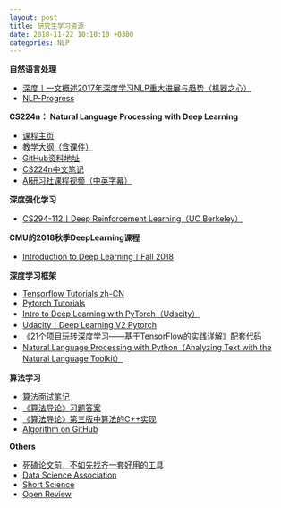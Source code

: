 ```yaml
---
layout: post
title: 研究生学习资源
date: 2018-11-22 10:10:10 +0300
categories: NLP
---
```


**自然语言处理**
- [深度丨一文概述2017年深度学习NLP重大进展与趋势（机器之心）](https://mp.weixin.qq.com/s/acCd1G1wnRZtleudUKhuWA?tdsourcetag=s_pcqq_aiomsg)
- [NLP-Progress](https://github.com/sebastianruder/NLP-progress)

**CS224n： Natural Language Processing with Deep Learning**
- [课程主页](https://web.stanford.edu/class/cs224n/)
- [教学大纲（含课件）](https://web.stanford.edu/class/cs224n/syllabus.html)
- [GitHub资料地址](https://github.com/learning511/cs224n-learning-camp)
- [CS224n中文笔记](http://www.hankcs.com/?s=CS224n%E7%AC%94%E8%AE%B0)
- [AI研习社课程视频（中英字幕）](http://www.mooc.ai/course/494)

**深度强化学习**
- [CS294-112丨Deep Reinforcement Learning（UC Berkeley）](http://rail.eecs.berkeley.edu/deeprlcourse/)

**CMU的2018秋季DeepLearning课程**
- [Introduction to Deep Learning丨Fall 2018](http://deeplearning.cs.cmu.edu/)

**深度学习框架**
- [Tensorflow Tutorials zh-CN](https://tensorflow.google.cn/tutorials/?hl=zh-CN)
- [Pytorch Tutorials](https://pytorch.org/tutorials/)
- [Intro to Deep Learning with PyTorch（Udacity）](https://classroom.udacity.com/courses/ud188)
- [Udacity丨Deep Learning V2 Pytorch](https://github.com/udacity/deep-learning-v2-pytorch)
- [《21个项目玩转深度学习——基于TensorFlow的实践详解》配套代码](https://github.com/hzy46/Deep-Learning-21-Examples)
- [Natural Language Processing with Python（Analyzing Text with the Natural Language Toolkit）](https://www.nltk.org/book/)

**算法学习**
- [算法面试笔记](https://github.com/imhuay/Algorithm_Interview_Notes-Chinese)
- [《算法导论》习题答案](https://github.com/gzc/CLRS)
- [《算法导论》第三版中算法的C++实现](https://github.com/huaxz1986/cplusplus-_Implementation_Of_Introduction_to_Algorithms)
- [Algorithm on GitHub](https://github.com/topics/algorithm?l=tex&o=desc&s=stars)

**Others**
- [死磕论文前，不如先找齐一套好用的工具](https://baijiahao.baidu.com/s?id=1617078208620048130&wfr=spider&for=pc)
- [Data Science Association](http://www.datascienceassn.org/)
- [Short Science](http://www.shortscience.org/)
- [Open Review](https://openreview.net/)